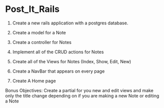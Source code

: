 # Post_It_Rails
1. Create a new rails application with a postgres database.

2. Create a model for a Note

3. Create a controller for Notes

4. Implement all of the CRUD actions for Notes

5. Create all of the Views for Notes (Index, Show, Edit, New)

6. Create a NavBar that appears on every page

7. Create A Home page

Bonus Objectives:
Create a partial for you new and edit views and make only the title change depending on if you are making a new Note or editing a Note

